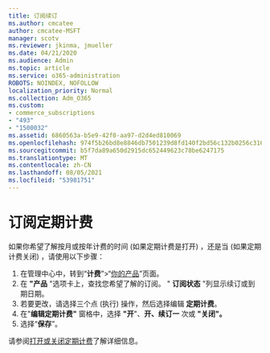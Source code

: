 ```yaml
---
title: 订阅续订
ms.author: cmcatee
author: cmcatee-MSFT
manager: scotv
ms.reviewer: jkinma, jmueller
ms.date: 04/21/2020
ms.audience: Admin
ms.topic: article
ms.service: o365-administration
ROBOTS: NOINDEX, NOFOLLOW
localization_priority: Normal
ms.collection: Adm_O365
ms.custom:
- commerce_subscriptions
- "493"
- "1500032"
ms.assetid: 6860563a-b5e9-42f0-aa97-d2d4ed810069
ms.openlocfilehash: 974f5b26bd8e8846db7501239d8fd140f2bd56c132b0256c3166dbf2c2c8b138
ms.sourcegitcommit: b5f7da89a650d2915dc652449623c78be6247175
ms.translationtype: MT
ms.contentlocale: zh-CN
ms.lasthandoff: 08/05/2021
ms.locfileid: "53981751"
---
```

# <a name="subscription-recurring-billing"></a>订阅定期计费

如果你希望了解按月或按年计费的时间 (如果定期计费是打开) ，还是当 (如果定期计费关闭) ，请使用以下步骤： 
  
1. 在管理中心中，转到“**计费**”\>“[你的产品](https://go.microsoft.com/fwlink/p/?linkid=842054)”页面。
2. 在 **"产品** "选项卡上，查找您希望了解的订阅。 " **订阅状态** "列显示续订或到期日期。
3. 若要更改，请选择三个点 (执行) 操作，然后选择编辑 **定期计费**。
4. 在"**编辑定期计费"** 窗格中，选择 **"开**"、**开、续订一** 次或 **"关闭"。**
5. 选择“**保存**”。

请参阅[打开或关闭定期计费](/microsoft-365/commerce/subscriptions/renew-your-subscription)了解详细信息。